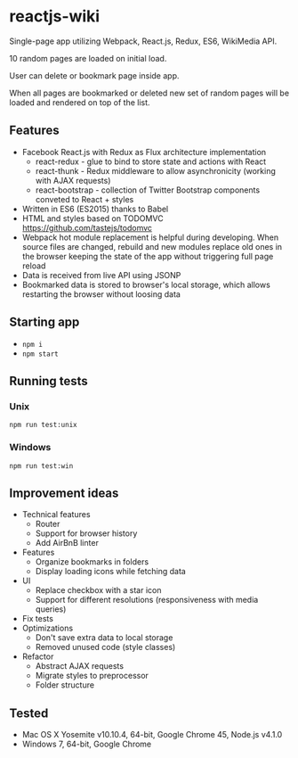 # reactjs-wiki

Single-page app utilizing Webpack, React.js, Redux, ES6, WikiMedia API.

10 random pages are loaded on initial load.

User can delete or bookmark page inside app.

When all pages are bookmarked or deleted new set of random pages will be loaded and rendered on top of the list.

## Features
- Facebook React.js with Redux as Flux architecture implementation
  - react-redux - glue to bind to store state and actions with React
  - react-thunk - Redux middleware to allow asynchronicity (working with AJAX requests)
  - react-bootstrap - collection of Twitter Bootstrap components conveted to React + styles
- Written in ES6 (ES2015) thanks to Babel
- HTML and styles based on TODOMVC https://github.com/tastejs/todomvc
- Webpack hot module replacement is helpful during developing. When source files are changed, rebuild and new modules replace old ones in the browser keeping the state of the app without triggering full page reload
- Data is received from live API using JSONP
- Bookmarked data is stored to browser's local storage, which allows restarting the browser without loosing data

## Starting app
- `npm i`
- `npm start`

## Running tests

### Unix

`npm run test:unix`

### Windows

`npm run test:win`

## Improvement ideas

- Technical features
  - Router
  - Support for browser history
  - Add AirBnB linter
- Features
  - Organize bookmarks in folders
  - Display loading icons while fetching data
- UI
  - Replace checkbox with a star icon
  - Support for different resolutions (responsiveness with media queries)
- Fix tests
- Optimizations
  - Don't save extra data to local storage
  - Removed unused code (style classes)
- Refactor
  - Abstract AJAX requests
  - Migrate styles to preprocessor
  - Folder structure

## Tested

- Mac OS X Yosemite v10.10.4, 64-bit, Google Chrome 45, Node.js v4.1.0
- Windows 7, 64-bit, Google Chrome

